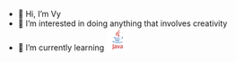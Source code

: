- 👋 Hi, I’m Vy
- 👀 I’m interested in doing anything that involves creativity
- 🌱 I’m currently learning
![Java](/img/java.png)
<!--- 💞️ I’m looking to collaborate on ...
- 📫 How to reach me ...--->

<!---
just-vy/just-vy is a ✨ special ✨ repository because its `README.md` (this file) appears on your GitHub profile.
You can click the Preview link to take a look at your changes.
--->

